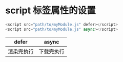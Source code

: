 # script 标签属性的设置

```js
<script src="path/to/myModule.js" defer></script>
<script src="path/to/myModule.js" async></script>
```

| defer | async |
| ----- | ----- |
| 渲染完执行 | 下载完执行 |

